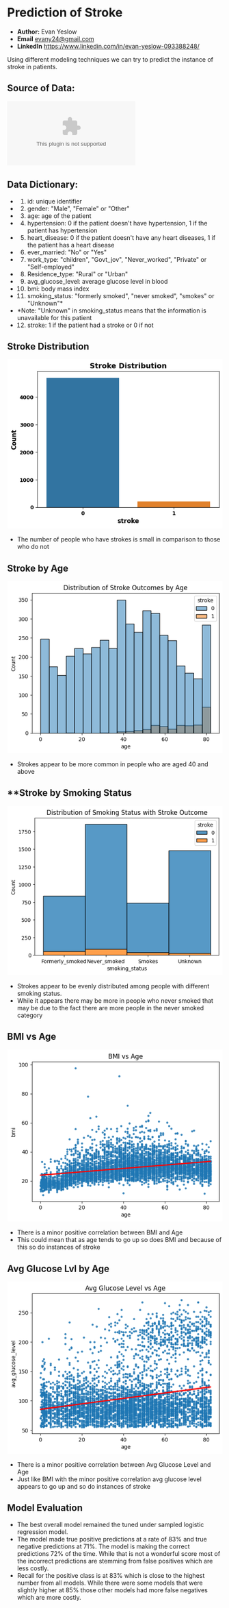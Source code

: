 # **Prediction of Stroke**
- **Author:** Evan Yeslow
- **Email** evany24@gmail.com
- **LinkedIn** https://www.linkedin.com/in/evan-yeslow-093388248/

Using different modeling techniques we can try to predict the instance of stroke in patients.

## **Source of Data:**
![sales_prediction-2023.csv](https://github.com/evany24/Predictions-of-Product-Sales/blob/main/sales_predictions_2023.csv)

## **Data Dictionary:**
- 1) id: unique identifier
- 2) gender: "Male", "Female" or "Other"
- 3) age: age of the patient
- 4) hypertension: 0 if the patient doesn't have hypertension, 1 if the patient has hypertension
- 5) heart_disease: 0 if the patient doesn't have any heart diseases, 1 if the patient has a heart disease
- 6) ever_married: "No" or "Yes"
- 7) work_type: "children", "Govt_jov", "Never_worked", "Private" or "Self-employed"
- 8) Residence_type: "Rural" or "Urban"
- 9) avg_glucose_level: average glucose level in blood
- 10) bmi: body mass index
- 11) smoking_status: "formerly smoked", "never smoked", "smokes" or "Unknown"*
 - *Note: "Unknown" in smoking_status means that the information is unavailable for this patient
- 12) stroke: 1 if the patient had a stroke or 0 if not


## **Stroke Distribution**

![Stroke Instance](https://github.com/evany24/Stroke-Prediction/blob/main/stroke%20distribution.png)

 - The number of people who have strokes is small in comparison to those who do not

## **Stroke by Age**

![Stroke by Age](https://github.com/evany24/Stroke-Prediction/blob/main/stroke%20by%20age.png)

 - Strokes appear to be more common in people who are aged 40 and above

## **Stroke by Smoking Status

![Stroke by Smoking Status](https://github.com/evany24/Stroke-Prediction/blob/main/smoking%20status%20stroke.png)

- Strokes appear to be evenly distributed among people with different smoking status.
- While it appears there may be more in people who never smoked that may be due to the fact there are more people in the never smoked category

## **BMI vs Age**

![BMI by Age](https://github.com/evany24/Stroke-Prediction/blob/main/bmi%20vs%20age.png)

- There is a minor positive correlation between BMI and Age
- This could mean that as age tends to go up so does BMI and because of this so do instances of stroke

## **Avg Glucose Lvl by Age**

![Average Glucose Level by Age](https://github.com/evany24/Stroke-Prediction/blob/main/glucose%20by%20age.png)

- There is a minor positive correlation between Avg Glucose Level and Age
- Just like BMI with the minor positive correlation avg glucose level appears to go up and so do instances of stroke

## **Model Evaluation**

- The best overall model remained the tuned under sampled logistic regression model.
 -  The model made true positive predictions at a rate of 83% and true negative predictions at 71%. The model is making the correct predictions 72% of the time. While that is not a wonderful score most of the incorrect predictions are stemming from false positives which are less costly.
- Recall for the positive class is at 83% which is close to the highest number from all models. While there were some models that were slightly higher at 85% those other models had more false negatives which are more costly.
